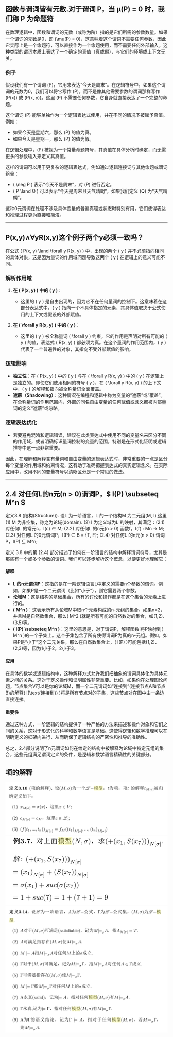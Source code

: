 ## 函数与谓词皆有元数.对于谓词 P，当 µ(P) = 0 时，我们称 P 为命题符

在数理逻辑中，函数和谓词的元数（或称为阶）指的是它们所需的参数数量。如果一个谓词的元数是0，即 \(\mu(P) = 0\)，这意味着这个谓词不需要任何参数，因此它实际上是一个命题符，可以直接作为一个命题使用，而不需要任何外部输入。这种类型的谓词本质上表达了一个确定的真值（真或假），与它们的环境或上下文无关。

### 例子

假设我们有一个谓词 \(P\)，它用来表达“今天是周末”。在逻辑符号中，如果这个谓词的元数为0，我们可以将它写作 \(P\)，而不是像其他需要参数的谓词那样写作 \(P(x)\) 或 \(P(x, y)\)。这里 \(P\) 不需要任何参数，它自身就直接表达了一个完整的命题。

这个谓词 \(P\) 能够单独作为一个逻辑表达式使用，并在不同的情况下被赋予真值。例如：

- 如果今天是星期六，那么 \(P\) 的值为真。
- 如果今天是星期一，那么 \(P\) 的值为假。

在逻辑处理中，\(P\) 被视为一个常量命题符号，其真值在具体分析时确定，而无需更多的参数输入来定义其真值。

这样的谓词可以用于更复杂的逻辑表达式，例如通过逻辑连接词与其他命题或谓词组合：

- \( \neg P \) 表示“今天不是周末”，对 \(P\) 进行否定。
- \( P \land Q \) 可以表示“今天是周末且天气晴朗”，如果我们定义 \(Q\) 为“天气晴朗”。

这种0元谓词在处理不涉及具体变量的普遍真理或状态时特别有用，它们使得表达和推理过程更为直接和简洁。

-----

## P(x,y)∧∀yR(x,y)这个例子两个y必须一致吗？

在公式 \( P(x, y) \land \forall y R(x, y) \) 中，出现的两个 \( y \) 并不必须指向相同的具体对象，这是因为量词的作用域问题导致这两个 \( y \) 在逻辑上的意义可能不同。

### 解析作用域

1. **在 \( P(x, y) \) 中的 \( y \)**：
   - 这里的 \( y \) 是自由出现的，因为它不在任何量词的控制下。这意味着在这部分表达式中，\( y \) 指向一个不具体指定的元素，其具体值取决于公式使用的上下文或假设的外部赋值。

2. **在 \( \forall y R(x, y) \) 中的 \( y \)**：
   - 这里的 \( y \) 被全称量词 \( \forall y \) 约束，它的作用是声明对所有可能的 \( y \) 的值，表达式 \( R(x, y) \) 都必须为真。在这个量词的作用范围内，\( y \) 代表了一个普遍性的对象，其指向不受外部赋值的影响。

### 逻辑影响

- **独立性**：在 \( P(x, y) \) 中的 \( y \) 与在 \( \forall y R(x, y) \) 中的 \( y \) 在逻辑上是独立的。即使它们使用相同的符号 \( y \)，在 \( \forall y R(x, y) \) 的上下文中，\( y \) 的解释和指向被全称量词全面覆盖。
- **遮蔽（Shadowing）**：这种情况在编程和逻辑中称为变量的“遮蔽”或“覆盖”。在全称量词的作用范围内，外部的同名自由变量的任何赋值或含义都被内部量词的定义“遮蔽”或忽略。

### 逻辑表达优化

- 若要避免混淆和逻辑错误，建议在此类表达式中使用不同的变量名来区分不同的作用域，或者明确标识量词控制的变量的范围，特别是在形式化证明或逻辑推导中这一点非常重要。

因此，在理解和解释含有量词和自由变量的逻辑表达式时，非常重要的一点是区分每个变量的作用域和约束情况，这有助于准确把握表达式的真实逻辑含义。在实际应用中，改用不同的变量符号以清晰区分是一个常见的做法。

---


## 2.4 对任何L的n元(n > 0)谓词P，$ I(P) \subseteq M^n $

定义3.8 (结构(Structure)). 设L 为一阶语言，L 的一个结构M 为二元组(M, I),这里
(1) M 为非空集，称之为论域(domain).
(2) I 为定义域为L 的映射，其满足：(2.1) 对任何L 的常元c，I(c) ∈ M;
(2.2) 对任何L 的n元(n > 0) 函数f，I(f) : Mn → M; (2.3) 对任何L 的0元谓词P，I(P) ∈ B = {T, F}; (2.4) 对任何L 的n元(n > 0) 谓词P，I(P) ⊆ M^n;

定义 3.8 中的第 (2.4) 部分描述了如何在一阶语言的结构中解释谓词符号，尤其是那些有一个或多个参数的谓词。我们可以逐步解析这个概念，以便更好地理解它：



#### 解释
- **L 的n元谓词P**：这指的是在一阶逻辑语言L中定义的需要n个参数的谓词。例如，如果P是一个二元谓词（比如“小于”），则它需要两个参数。
- **论域M**：这是结构的基础集合，所有的讨论和操作都是在这个集合的元素上进行的。
- **\( M^n \)**：这表示所有从论域M中取n个元素构成的n-元组的集合。如果n=2，并且M是自然数集合，那么\( M^2 \)就是所有可能的自然数对的集合，如(1,2)、(3,5)等。
- **\( I(P) \subseteq M^n \)**：这里的意思是，对于谓词P，解释函数I将P映射到\( M^n \)的一个子集上。这个子集包含了所有使得谓词P为真的n-元组。例如，如果P是“小于”这个二元关系，那么在自然数集合上，\( I(P) \)可能包括(1,2)、(2,3)等，因为1小于2，2小于3。

#### 应用
在具体的数学或逻辑结构中，这种解释方式允许我们把抽象的谓词具体化为具体元素之间的关系。这对于定义操作和证明属性非常重要。比如，如果你在处理图论问题，节点集合V可以是你的论域M，而一个二元谓词如“连接到”(连接节点A和节点B)的解释\( I(\text{连接到}) \)将是所有节点对的子集，这些节点对在图中由一条边直接连接。

#### 重要性
通过这种方式，一阶逻辑的结构提供了一种严格的方法来描述和操作对象和它们之间的关系，这对于形式化的科学和数学语言是基础。这使得逻辑和数学推理可以在明确定义的框架内进行，从而确保了逻辑结构的严密性和推导的准确性。

总之，2.4部分说明了n元谓词如何在给定的结构中被解释为论域中特定元组的集合，这些元组满足谓词定义的条件，是逻辑和数学语言精确性的关键部分。

## 项的解释

![alt text](image.png)
![alt text](image-1.png)
![alt text](image-2.png)